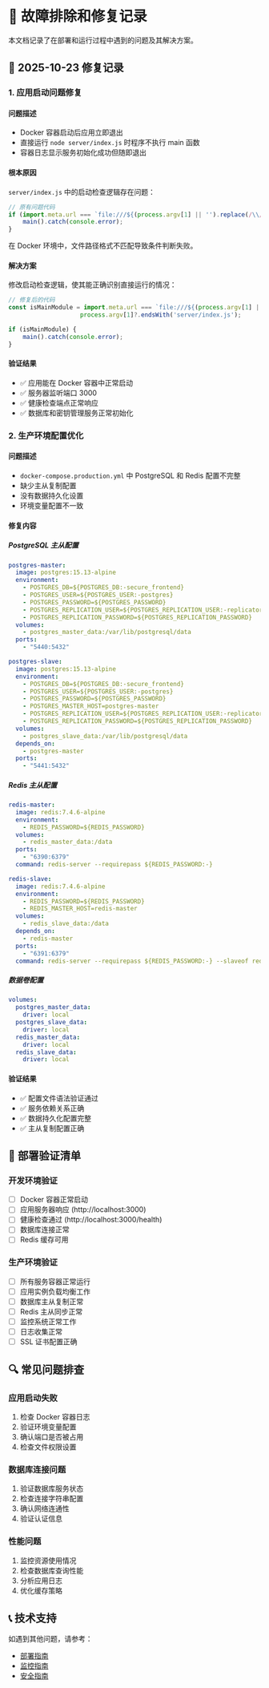 # 🔧 故障排除和修复记录

本文档记录了在部署和运行过程中遇到的问题及其解决方案。

## 📅 2025-10-23 修复记录

### 1. 应用启动问题修复

#### 问题描述
- Docker 容器启动后应用立即退出
- 直接运行 `node server/index.js` 时程序不执行 main 函数
- 容器日志显示服务初始化成功但随即退出

#### 根本原因
`server/index.js` 中的启动检查逻辑存在问题：
```javascript
// 原有问题代码
if (import.meta.url === `file:///${(process.argv[1] || '').replace(/\\/g, '/')}`) {
    main().catch(console.error);
}
```

在 Docker 环境中，文件路径格式不匹配导致条件判断失败。

#### 解决方案
修改启动检查逻辑，使其能正确识别直接运行的情况：
```javascript
// 修复后的代码
const isMainModule = import.meta.url === `file:///${(process.argv[1] || '').replace(/\\/g, '/')}` || 
                    process.argv[1]?.endsWith('server/index.js');

if (isMainModule) {
    main().catch(console.error);
}
```

#### 验证结果
- ✅ 应用能在 Docker 容器中正常启动
- ✅ 服务器监听端口 3000
- ✅ 健康检查端点正常响应
- ✅ 数据库和密钥管理服务正常初始化

### 2. 生产环境配置优化

#### 问题描述
- `docker-compose.production.yml` 中 PostgreSQL 和 Redis 配置不完整
- 缺少主从复制配置
- 没有数据持久化设置
- 环境变量配置不一致

#### 修复内容

##### PostgreSQL 主从配置
```yaml
postgres-master:
  image: postgres:15.13-alpine
  environment:
    - POSTGRES_DB=${POSTGRES_DB:-secure_frontend}
    - POSTGRES_USER=${POSTGRES_USER:-postgres}
    - POSTGRES_PASSWORD=${POSTGRES_PASSWORD}
    - POSTGRES_REPLICATION_USER=${POSTGRES_REPLICATION_USER:-replicator}
    - POSTGRES_REPLICATION_PASSWORD=${POSTGRES_REPLICATION_PASSWORD}
  volumes:
    - postgres_master_data:/var/lib/postgresql/data
  ports:
    - "5440:5432"

postgres-slave:
  image: postgres:15.13-alpine
  environment:
    - POSTGRES_DB=${POSTGRES_DB:-secure_frontend}
    - POSTGRES_USER=${POSTGRES_USER:-postgres}
    - POSTGRES_PASSWORD=${POSTGRES_PASSWORD}
    - POSTGRES_MASTER_HOST=postgres-master
    - POSTGRES_REPLICATION_USER=${POSTGRES_REPLICATION_USER:-replicator}
    - POSTGRES_REPLICATION_PASSWORD=${POSTGRES_REPLICATION_PASSWORD}
  volumes:
    - postgres_slave_data:/var/lib/postgresql/data
  depends_on:
    - postgres-master
  ports:
    - "5441:5432"
```

##### Redis 主从配置
```yaml
redis-master:
  image: redis:7.4.6-alpine
  environment:
    - REDIS_PASSWORD=${REDIS_PASSWORD}
  volumes:
    - redis_master_data:/data
  ports:
    - "6390:6379"
  command: redis-server --requirepass ${REDIS_PASSWORD:-}

redis-slave:
  image: redis:7.4.6-alpine
  environment:
    - REDIS_PASSWORD=${REDIS_PASSWORD}
    - REDIS_MASTER_HOST=redis-master
  volumes:
    - redis_slave_data:/data
  depends_on:
    - redis-master
  ports:
    - "6391:6379"
  command: redis-server --requirepass ${REDIS_PASSWORD:-} --slaveof redis-master 6379
```

##### 数据卷配置
```yaml
volumes:
  postgres_master_data:
    driver: local
  postgres_slave_data:
    driver: local
  redis_master_data:
    driver: local
  redis_slave_data:
    driver: local
```

#### 验证结果
- ✅ 配置文件语法验证通过
- ✅ 服务依赖关系正确
- ✅ 数据持久化配置完整
- ✅ 主从复制配置正确

## 🚀 部署验证清单

### 开发环境验证
- [ ] Docker 容器正常启动
- [ ] 应用服务器响应 (http://localhost:3000)
- [ ] 健康检查通过 (http://localhost:3000/health)
- [ ] 数据库连接正常
- [ ] Redis 缓存可用

### 生产环境验证
- [ ] 所有服务容器正常运行
- [ ] 应用实例负载均衡工作
- [ ] 数据库主从复制正常
- [ ] Redis 主从同步正常
- [ ] 监控系统正常工作
- [ ] 日志收集正常
- [ ] SSL 证书配置正确

## 🔍 常见问题排查

### 应用启动失败
1. 检查 Docker 容器日志
2. 验证环境变量配置
3. 确认端口是否被占用
4. 检查文件权限设置

### 数据库连接问题
1. 验证数据库服务状态
2. 检查连接字符串配置
3. 确认网络连通性
4. 验证认证信息

### 性能问题
1. 监控资源使用情况
2. 检查数据库查询性能
3. 分析应用日志
4. 优化缓存策略

## 📞 技术支持

如遇到其他问题，请参考：
- [部署指南](./DEPLOYMENT_GUIDE.md)
- [监控指南](./monitoring-guide.md)
- [安全指南](../security/SECURITY_GUIDE.md)